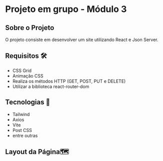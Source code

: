 <h1>Projeto em grupo - Módulo 3 </h1>

<h2>Sobre o Projeto </h2>
<p align="justify">O projeto consiste em desenvolver um site utilizando React e Json Server.</p>

<h2>Requisitos 🛠</h2>
<ul>
<li>CSS Grid </li>
<li>Animação CSS</li>
<li>Realiza os métodos HTTP (GET, POST, PUT e DELETE)</li>
<li>Utilizar a biblioteca react-router-dom</li>
</ul>

<h2>Tecnologias 🔮</h2>
<ul>
<li>Tailwind</li>
<li>Axios</li>
<li>Vite</li>
<li>Post CSS</li>
<li>entre outras</li>
</ul>

<h2>Layout da Página🗺</h2>
